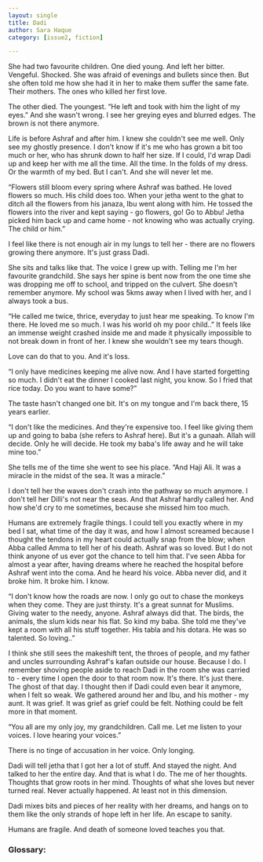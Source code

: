 ```yaml
---
layout: single
title: Dadi
author: Sara Haque
category: [issue2, fiction]

---
```


She had two favourite children. One died young. And left her bitter. Vengeful. Shocked. She was afraid of evenings and bullets since then. But she often told me how she had it in her to make them suffer the same fate. Their mothers. The ones who killed her first love.

The other died. The youngest. “He left and took with him the light of my eyes.” And she wasn't wrong. I see her greying eyes and blurred edges. The brown is not there anymore.

Life is before Ashraf and after him. I knew she couldn't see me well. Only see my ghostly presence. I don't know if it's me who has grown a bit too much or her, who has shrunk down to half her size. If I could, I'd wrap Dadi up and keep her with me all the time. All the time. In the folds of my dress. Or the warmth of my bed. But I can't. And she will never let me.

“Flowers still bloom every spring where Ashraf was bathed. He loved flowers so much. His child does too. When your jetha went to the ghat to ditch all the flowers from his janaza, Ibu went along with him. He tossed the flowers into the river and kept saying - go flowers, go! Go to Abbu! Jetha picked him back up and came home - not knowing who was actually crying. The child or him.”

I feel like there is not enough air in my lungs to tell her - there are no flowers growing there anymore. It's just grass Dadi.

She sits and talks like that. The voice I grew up with. Telling me I'm her favourite grandchild. She says her spine is bent now from the one time she was dropping me off to school, and tripped on the culvert. She doesn't remember anymore. My school was 5kms away when I lived with her, and I always took a bus.

“He called me twice, thrice, everyday to just hear me speaking. To know I'm there. He loved me so much. I was his world oh my poor child..” It feels like an immense weight crashed inside me and made it physically impossible to not break down in front of her. I knew she wouldn't see my tears though.

Love can do that to you. And it's loss.

“I only have medicines keeping me alive now. And I have started forgetting so much. I didn't eat the dinner I cooked last night, you know. So I fried that rice today. Do you want to have some?”

The taste hasn't changed one bit. It's on my tongue and I'm back there, 15 years earlier.

“I don't like the medicines. And they're expensive too. I feel like giving them up and going to baba (she refers to Ashraf here). But it's a gunaah. Allah will decide. Only he will decide. He took my baba's life away and he will take mine too.”

She tells me of the time she went to see his place. “And Haji Ali. It was a miracle in the midst of the sea. It was a miracle.”

I don't tell her the waves don't crash into the pathway so much anymore. I don't tell her Dilli's not near the seas. And that Ashraf hardly called her. And how she'd cry to me sometimes, because she missed him too much.

Humans are extremely fragile things. I could tell you exactly where in my bed I sat, what time of the day it was, and how I almost screamed because I thought the tendons in my heart could actually snap from the blow; when Abba called Amma to tell her of his death. Ashraf was so loved. But I do not think anyone of us ever got the chance to tell him that. I've seen Abba for almost a year after, having dreams where he reached the hospital before Ashraf went into the coma. And he heard his voice. Abba never did, and it broke him. It broke him. I know.

“I don't know how the roads are now. I only go out to chase the monkeys when they come. They are just thirsty. It's a great sunnat for Muslims. Giving water to the needy, anyone. Ashraf always did that. The birds, the animals, the slum kids near his flat. So kind my baba. She told me they've kept a room with all his stuff together. His tabla and his dotara. He was so talented. So loving..”

I think she still sees the makeshift tent, the throes of people, and my father and uncles surrounding Ashraf's kafan outside our house. Because I do. I remember shoving people aside to reach Dadi in the room she was carried to - every time I open the door to that room now. It's there. It's just there. The ghost of that day. I thought then if Dadi could even bear it anymore, when I felt so weak. We gathered around her and Ibu, and his mother - my aunt. It was grief. It was grief as grief could be felt. Nothing could be felt more in that moment.

“You all are my only joy, my grandchildren. Call me. Let me listen to your voices. I love hearing your voices.”

There is no tinge of accusation in her voice. Only longing.

Dadi will tell jetha that I got her a lot of stuff. And stayed the night. And talked to her the entire day. And that is what I do. The me of her thoughts. Thoughts that grow roots in her mind. Thoughts of what she loves but never turned real. Never actually happened. At least not in this dimension.

Dadi mixes bits and pieces of her reality with her dreams, and hangs on to them like the only strands of hope left in her life. An escape to sanity.

Humans are fragile. And death of someone loved teaches you that.


### Glossary:

[^1]: *Jetha* - Assamese term for elder uncle
[^2]: *Janaza* - Muslim funeral
[^3]: *Gunaah* - sin
[^4]: *Haji Ali* - the famous dargaah of Pir Haji Ali Shah Bukhari at Worli, Mumbai.
[^5]: *Dotara* - a two/four stringed musical instrument
[^6]: *Kafan* - shroud around a corpse

